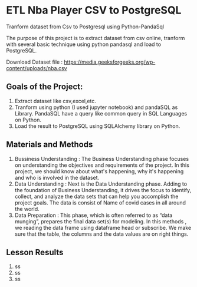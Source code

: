 # ETL Nba Player CSV to PostgreSQL

Tranform dataset from Csv to Postgresql using Python-PandaSql

The purpose of this project is to extract dataset from csv online, tranform with several basic technique using python pandasql and load to PostgreSQL.

Download Dataset file : https://media.geeksforgeeks.org/wp-content/uploads/nba.csv

## Goals of the Project:
  1.  Extract dataset like csv,excel,etc.
  2.  Tranform using python (I used jupyter notebook) and pandaSQL as Library. PandaSQL have a query like common query in SQL Languages on Python.
  3.  Load the result to PostgreSQL using SQLAlchemy library on Python.

## Materials and Methods
  1.  Bussiness Understanding : The Business Understanding phase focuses on understanding the objectives and requirements of the project. In this project, we should know about what's happening, why it's happening and who is involved in the dataset.
  2.  Data Understanding : Next is the Data Understanding phase. Adding to the foundation of Business Understanding, it drives the focus to identify, collect, and analyze the data sets that can help you accomplish the project goals. The data is consist of Name of covid cases in all around the world.
  3.  Data Preparation : This phase, which is often referred to as “data munging”, prepares the final data set(s) for modeling. In this methods , we reading the data frame using dataframe head or subscribe. We make sure that the table, the columns and the data values are on right things.

## Lesson Results
  1.  ss
  2.  ss
  3.  ss
